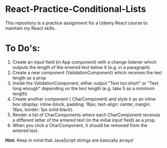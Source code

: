 # React-Practice-Conditional-Lists
This repository is a practice assignment for a Udemy React course to maintain my React skills.

<h1>To Do's:</h1>

1. Create an input field (in App component) with a change listener which outputs the length of the entered text below it (e.g. in a paragraph).
2. Create a new component (ValidationComponent) which receives the text length as a prop
3. Inside the ValidationComponent, either output "Text too short" or "Text long enough" depending on the text length (e.g. take 5 as a minimum length)
4. Create another component ( CharComponent) and style it as an inline box (display: inline-block, padding: 16px, text-align: center, margin: 16px, border: 1px solid black).
5. Render a list of CharComponents where each CharComponent receives a different letter of the entered text (in the initial input field) as a prop.
6. When you click a CharComponent, it should be removed from the entered text.

**Hint:** Keep in mind that JavaScript strings are basically arrays!
